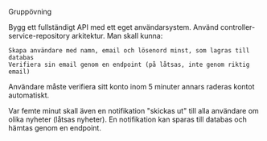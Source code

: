 Gruppövning

Bygg ett fullständigt API med ett eget användarsystem. Använd controller-service-repository arkitektur. Man skall kunna:

    Skapa användare med namn, email och lösenord minst, som lagras till databas
    Verifiera sin email genom en endpoint (på låtsas, inte genom riktig email)

Användare måste verifiera sitt konto inom 5 minuter annars raderas kontot automatiskt.

Var femte minut skall även en notifikation "skickas ut" till alla användare om olika nyheter (låtsas nyheter). En notifikation kan sparas till databas och hämtas genom en endpoint.
